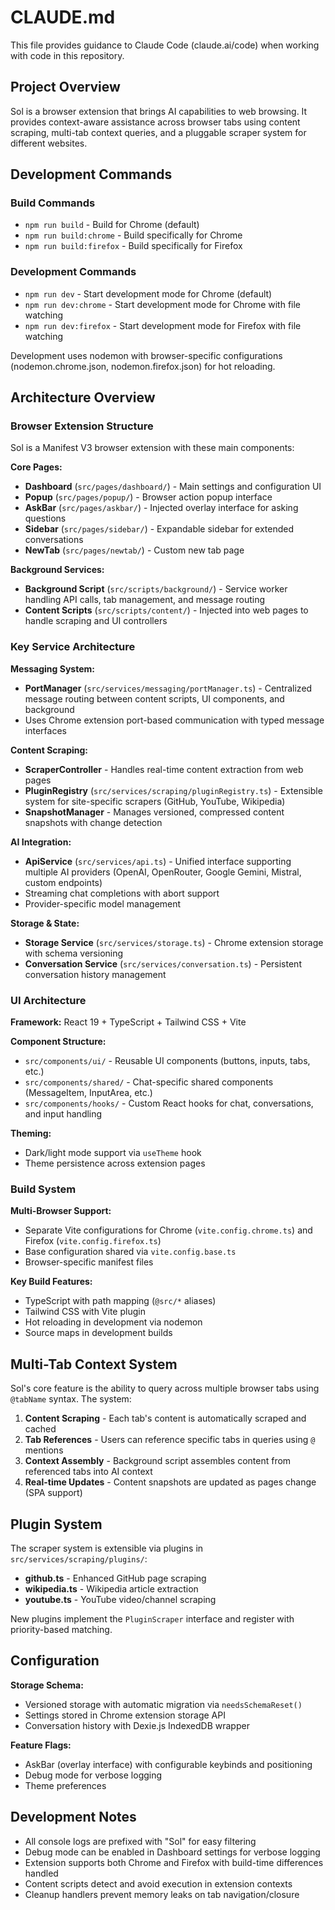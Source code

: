 # CLAUDE.md

This file provides guidance to Claude Code (claude.ai/code) when working with code in this repository.

## Project Overview

Sol is a browser extension that brings AI capabilities to web browsing. It provides context-aware assistance across browser tabs using content scraping, multi-tab context queries, and a pluggable scraper system for different websites.

## Development Commands

### Build Commands
- `npm run build` - Build for Chrome (default)
- `npm run build:chrome` - Build specifically for Chrome  
- `npm run build:firefox` - Build specifically for Firefox

### Development Commands
- `npm run dev` - Start development mode for Chrome (default)
- `npm run dev:chrome` - Start development mode for Chrome with file watching
- `npm run dev:firefox` - Start development mode for Firefox with file watching

Development uses nodemon with browser-specific configurations (nodemon.chrome.json, nodemon.firefox.json) for hot reloading.

## Architecture Overview

### Browser Extension Structure
Sol is a Manifest V3 browser extension with these main components:

**Core Pages:**
- **Dashboard** (`src/pages/dashboard/`) - Main settings and configuration UI
- **Popup** (`src/pages/popup/`) - Browser action popup interface  
- **AskBar** (`src/pages/askbar/`) - Injected overlay interface for asking questions
- **Sidebar** (`src/pages/sidebar/`) - Expandable sidebar for extended conversations
- **NewTab** (`src/pages/newtab/`) - Custom new tab page

**Background Services:**
- **Background Script** (`src/scripts/background/`) - Service worker handling API calls, tab management, and message routing
- **Content Scripts** (`src/scripts/content/`) - Injected into web pages to handle scraping and UI controllers

### Key Service Architecture

**Messaging System:**
- **PortManager** (`src/services/messaging/portManager.ts`) - Centralized message routing between content scripts, UI components, and background
- Uses Chrome extension port-based communication with typed message interfaces

**Content Scraping:**
- **ScraperController** - Handles real-time content extraction from web pages
- **PluginRegistry** (`src/services/scraping/pluginRegistry.ts`) - Extensible system for site-specific scrapers (GitHub, YouTube, Wikipedia)
- **SnapshotManager** - Manages versioned, compressed content snapshots with change detection

**AI Integration:**
- **ApiService** (`src/services/api.ts`) - Unified interface supporting multiple AI providers (OpenAI, OpenRouter, Google Gemini, Mistral, custom endpoints)
- Streaming chat completions with abort support
- Provider-specific model management

**Storage & State:**
- **Storage Service** (`src/services/storage.ts`) - Chrome extension storage with schema versioning
- **Conversation Service** (`src/services/conversation.ts`) - Persistent conversation history management

### UI Architecture

**Framework:** React 19 + TypeScript + Tailwind CSS + Vite

**Component Structure:**
- `src/components/ui/` - Reusable UI components (buttons, inputs, tabs, etc.)
- `src/components/shared/` - Chat-specific shared components (MessageItem, InputArea, etc.)
- `src/components/hooks/` - Custom React hooks for chat, conversations, and input handling

**Theming:**
- Dark/light mode support via `useTheme` hook
- Theme persistence across extension pages

### Build System

**Multi-Browser Support:**
- Separate Vite configurations for Chrome (`vite.config.chrome.ts`) and Firefox (`vite.config.firefox.ts`)
- Base configuration shared via `vite.config.base.ts`
- Browser-specific manifest files

**Key Build Features:**
- TypeScript with path mapping (`@src/*` aliases)
- Tailwind CSS with Vite plugin
- Hot reloading in development via nodemon
- Source maps in development builds

## Multi-Tab Context System

Sol's core feature is the ability to query across multiple browser tabs using `@tabName` syntax. The system:

1. **Content Scraping** - Each tab's content is automatically scraped and cached
2. **Tab References** - Users can reference specific tabs in queries using `@` mentions
3. **Context Assembly** - Background script assembles content from referenced tabs into AI context
4. **Real-time Updates** - Content snapshots are updated as pages change (SPA support)

## Plugin System

The scraper system is extensible via plugins in `src/services/scraping/plugins/`:
- **github.ts** - Enhanced GitHub page scraping
- **wikipedia.ts** - Wikipedia article extraction  
- **youtube.ts** - YouTube video/channel scraping

New plugins implement the `PluginScraper` interface and register with priority-based matching.

## Configuration

**Storage Schema:** 
- Versioned storage with automatic migration via `needsSchemaReset()`
- Settings stored in Chrome extension storage API
- Conversation history with Dexie.js IndexedDB wrapper

**Feature Flags:**
- AskBar (overlay interface) with configurable keybinds and positioning
- Debug mode for verbose logging
- Theme preferences

## Development Notes

- All console logs are prefixed with "Sol" for easy filtering
- Debug mode can be enabled in Dashboard settings for verbose logging
- Extension supports both Chrome and Firefox with build-time differences handled
- Content scripts detect and avoid execution in extension contexts
- Cleanup handlers prevent memory leaks on tab navigation/closure